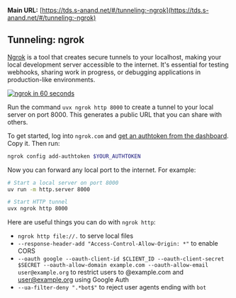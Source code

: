 **Main URL:** [https://tds.s-anand.net/#/tunneling:-ngrok](https://tds.s-anand.net/#/tunneling:-ngrok)

## Tunneling: ngrok

[Ngrok](https://ngrok.com/) is a tool that creates secure tunnels to your localhost, making your local development server accessible to the internet. It's essential for testing webhooks, sharing work in progress, or debugging applications in production-like environments.

[![ngrok in 60 seconds](https://i.ytimg.com/vi_webp/dfMdLGZLXSg/sddefault.webp)](https://youtu.be/dfMdLGZLXSg)

Run the command `uvx ngrok http 8000` to create a tunnel to your local server on port 8000. This generates a public URL that you can share with others.

To get started, log into `ngrok.com` and [get an authtoken from the dashboard](https://dashboard.ngrok.com/get-started/your-authtoken). Copy it. Then run:

```bash
ngrok config add-authtoken $YOUR_AUTHTOKEN
```

Now you can forward any local port to the internet. For example:

```bash
# Start a local server on port 8000
uv run -m http.server 8000

# Start HTTP tunnel
uvx ngrok http 8000
```

Here are useful things you can do with `ngrok http`:

- `ngrok http file://.` to serve local files
- `--response-header-add "Access-Control-Allow-Origin: *"` to enable CORS
- `--oauth google --oauth-client-id $CLIENT_ID --oauth-client-secret $SECRET --oauth-allow-domain example.com --oauth-allow-email user@example.org` to restrict users to @example.com and user@example.org using Google Auth
- `--ua-filter-deny ".*bot$"` to reject user agents ending with `bot`
